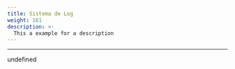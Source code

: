 ```yaml
---
title: Sistema de Log
weight: 161
description: >-
  This a example for a description
---
```


---

undefined
